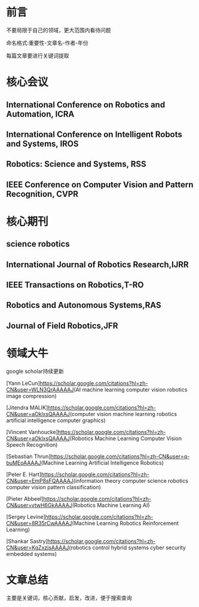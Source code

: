 # 前言

不要局限于自己的领域，更大范围内看待问题

命名格式:重要性-文章名-作者-年份

每篇文章要进行关键词提取

# 核心会议

## International Conference on Robotics and Automation, ICRA

## International Conference on Intelligent Robots and Systems, IROS

## Robotics: Science and Systems, RSS

## IEEE Conference on Computer Vision and Pattern Recognition, CVPR

# 核心期刊

## science robotics

## International Journal of Robotics Research,IJRR

## IEEE Transactions on Robotics,T-RO

## Robotics and Autonomous Systems,RAS

## Journal of Field Robotics,JFR

# 领域大牛

google scholar持续更新

[Yann LeCun]<https://scholar.google.com/citations?hl=zh-CN&user=WLN3QrAAAAAJ>(AI machine learning computer vision robotics image compression)

[Jitendra MALIK]<https://scholar.google.com/citations?hl=zh-CN&user=aOklxsQAAAAJ>(computer vision machine learning robotics artificial intelligence computer graphics)

[Vincent Vanhoucke]<https://scholar.google.com/citations?hl=zh-CN&user=aOklxsQAAAAJ>(Robotics Machine Learning Computer Vision Speech Recognition)

[Sebastian Thrun]<https://scholar.google.com/citations?hl=zh-CN&user=q-buMEoAAAAJ>(Machine Learning Artificial Intelligence Robotics)

[Peter E. Hart]<https://scholar.google.com/citations?hl=zh-CN&user=EmP8sFQAAAAJ>(information theory computer science robotics computer vision pattern classification)

[Pieter Abbeel]<https://scholar.google.com/citations?hl=zh-CN&user=vtwH6GkAAAAJ>(Robotics Machine Learning AI)

[Sergey Levine]<https://scholar.google.com/citations?hl=zh-CN&user=8R35rCwAAAAJ>(Machine Learning Robotics Reinforcement Learning)

[Shankar Sastry]<https://scholar.google.com/citations?hl=zh-CN&user=KgZxzjsAAAAJ>(robotics control hybrid systems cyber security embedded systems)

# 文章总结

主要是关键词，核心贡献，启发，改进，便于搜索查询